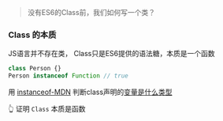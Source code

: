 > 没有ES6的Class前，我们如何写一个类？


### Class 的本质
JS语言并不存在类， Class只是ES6提供的语法糖，本质是一个函数

```js
class Person {}
Person instanceof Function // true
```
用 [instanceof-MDN](https://developer.mozilla.org/zh-CN/docs/Web/JavaScript/Reference/Operators/instanceof) 判断class声明的[变量是什么类型](../../04-面试/前端面试之道/前端面试之道-JS数据类型.md#类型判断)

👆 证明 `Class` 本质是函数

